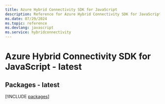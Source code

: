 ```yaml
---
title: Azure Hybrid Connectivity SDK for JavaScript
description: Reference for Azure Hybrid Connectivity SDK for JavaScript
ms.date: 07/29/2024
ms.topic: reference
ms.devlang: javascript
ms.service: hybridconnectivity
---
```

# Azure Hybrid Connectivity SDK for JavaScript - latest
## Packages - latest
[!INCLUDE [packages](hybrid-connectivity-index.md)]